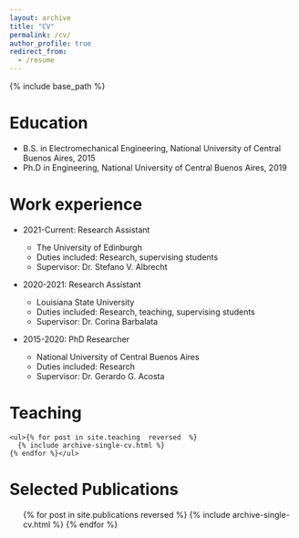 ```yaml
---
layout: archive
title: "CV"
permalink: /cv/
author_profile: true
redirect_from:
  - /resume
---
```


{% include base_path %}

Education
======
* B.S. in Electromechanical Engineering, National University of Central Buenos Aires, 2015
* Ph.D in Engineering, National University of Central Buenos Aires, 2019

Work experience
======
* 2021-Current: Research Assistant
  * The University of Edinburgh
  * Duties included: Research, supervising students
  * Supervisor: Dr. Stefano V. Albrecht

* 2020-2021: Research Assistant
  * Louisiana State University
  * Duties included: Research, teaching, supervising students
  * Supervisor: Dr. Corina Barbalata

* 2015-2020: PhD Researcher
  * National University of Central Buenos Aires
  * Duties included: Research
  * Supervisor: Dr. Gerardo G. Acosta

Teaching
======
    <ul>{% for post in site.teaching  reversed  %}
      {% include archive-single-cv.html %}
    {% endfor %}</ul>

Selected Publications
======
  <ul>{% for post in site.publications reversed %}
    {% include archive-single-cv.html %}
  {% endfor %}</ul>
